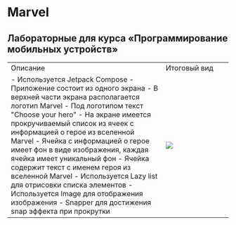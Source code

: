 # Marvel
## Лабораторные для курса «Программирование мобильных устройств»

<table>
 <tr>
    <td width="70%">Описание</td>
    <td width="30%">Итоговый вид</td>
 </tr>
 <tr>
    <td>
    - Используется Jetpack Compose
    - Приложение состоит из одного экрана
    - В верхней части экрана располагается логотип Marvel
    - Под логотипом текст "Choose your hero"
    - На экране имеется прокручиваемый список из ячеек с информацией о герое из вселенной Marvel
    - Ячейка с информацией о герое имеет фон в виде изображения, каждая ячейка имеет уникальный фон
    - Ячейка содержит текст с именем героя из вселенной Marvel
    - Используется Lazy list для отрисовки списка элементов
    - Используется Image для отображения изображения
    - Snapper для достижения snap эффекта при прокрутки
    </td>
    <td width="30%">
        <img src="/digital/Lab1.gif"</img>
    </td>
 </tr>
</table>
